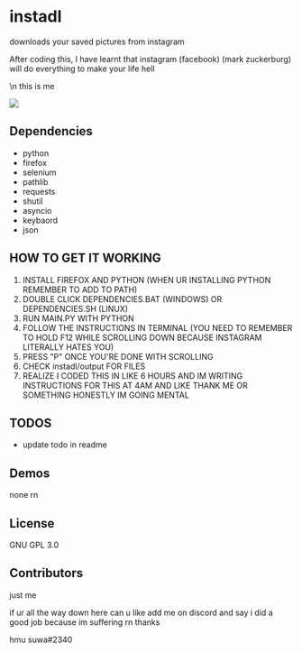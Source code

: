 # instadl
downloads your saved pictures from instagram 

After coding this, I have learnt that instagram (facebook) (mark zuckerburg) will do everything to make your life hell

\n
this is me

<img src="https://cdn.discordapp.com/attachments/879261281473937451/1008103668383481876/15943253.png">


## Dependencies

  - python
  - firefox
  - selenium
  - pathlib
  - requests
  - shutil
  - asyncio
  - keybaord
  - json
  
## HOW TO GET IT WORKING

1. INSTALL FIREFOX AND PYTHON (WHEN UR INSTALLING PYTHON REMEMBER TO ADD TO PATH)
2. DOUBLE CLICK DEPENDENCIES.BAT (WINDOWS) OR DEPENDENCIES.SH (LINUX)
3. RUN MAIN.PY WITH PYTHON
4. FOLLOW THE INSTRUCTIONS IN TERMINAL (YOU NEED TO REMEMBER TO HOLD F12 WHILE SCROLLING DOWN BECAUSE INSTAGRAM LITERALLY HATES YOU)
5. PRESS "P" ONCE YOU'RE DONE WITH SCROLLING
6. CHECK instadl/output FOR FILES
7. REALIZE I CODED THIS IN LIKE 6 HOURS AND IM WRITING INSTRUCTIONS FOR THIS AT 4AM AND LIKE THANK ME OR SOMETHING HONESTLY IM GOING MENTAL

## TODOS
- update todo in readme

## Demos
none rn

## License
GNU GPL 3.0

## Contributors

just me


if ur all the way down here can u like add me on discord and say i did a good job because im suffering rn thanks

hmu suwa#2340
